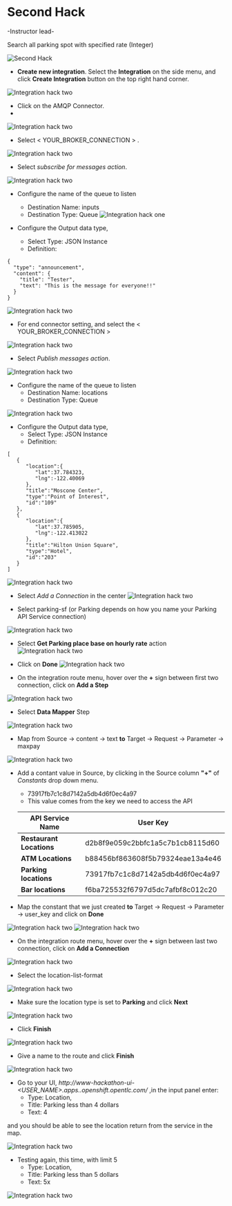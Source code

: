 # Second Hack

-Instructor lead-

Search all parking spot with specified rate (Integer)

![Second Hack](docs/images/hack-02-01.png)


- **Create new integration**. Select the **Integration** on the side menu, and click **Create Integration** button on the top right hand corner.

![Integration hack two](docs/images/hacktwo-integration-01.png)

- Click on the AMQP Connector.
- 
![Integration hack two](docs/images/hacktwo-integration-02.png)

- Select < YOUR_BROKER_CONNECTION > .

![Integration hack two](docs/images/hacktwo-integration-03.png)

- Select *subscribe for messages action*. 

![Integration hack two](docs/images/hacktwo-integration-04.png)

- Configure the name of the queue to listen
	- Destination Name: inputs
	- Destination Type: Queue 
![Integration hack one](docs/images/hackone-integration-04.png)

- Configure the Output data type,  
  	- Select Type: JSON Instance
	- Definition: 
	
```
{
  "type": "announcement",
  "content": {
    "title": "Tester",
    "text": "This is the message for everyone!!"
  }
}
```

![Integration hack two](docs/images/hacktwo-integration-05.png)

- For end connector setting, and select the < YOUR_BROKER_CONNECTION > 

![Integration hack two](docs/images/hacktwo-integration-06.png)

- Select *Publish messages action*.

![Integration hack two](docs/images/hacktwo-integration-07.png)

- Configure the name of the queue to listen
	- Destination Name: locations
	- Destination Type: Queue 
	
![Integration hack two](docs/images/hacktwo-integration-08.png)

- Configure the Output data type,  
  	- Select Type: JSON Instance
	- Definition: 
	
```
[
   {
      "location":{
         "lat":37.784323,
         "lng":-122.40069
      },
      "title":"Moscone Center",
      "type":"Point of Interest",
      "id":"109"
   },
   {
      "location":{
         "lat":37.785905,
         "lng":-122.413022
      },
      "title":"Hilton Union Square",
      "type":"Hotel",
      "id":"203"
   }
]

```	
![Integration hack two](docs/images/hacktwo-integration-09.png)

- Select *Add a Connection* in the center
![Integration hack two](docs/images/hacktwo-integration-10.png)

- Select parking-sf (or Parking depends on how you name your Parking API Service connection)

![Integration hack two](docs/images/hacktwo-integration-11.png)

- Select **Get Parking place base on hourly rate** action
![Integration hack two](docs/images/hacktwo-integration-12.png)

- Click on **Done**
![Integration hack two](docs/images/hacktwo-integration-13.png)

- On the integration route menu, hover over the **+** sign between first two connection, click on **Add a Step**

![Integration hack two](docs/images/hacktwo-integration-14.png)

- Select **Data Mapper** Step

![Integration hack two](docs/images/hacktwo-integration-15.png)

- Map from Source -> content -> text **to** Target -> Request -> Parameter -> maxpay

![Integration hack two](docs/images/hacktwo-integration-16.png)

- Add a contant value in Source, by clicking in the Source column **"+"** of *Constants* drop down menu. 
	- 73917fb7c1c8d7142a5db4d6f0ec4a97
	- This value comes from the key we need to access the API
	
	| API Service Name | User Key |
	|------------------|----------|
	| **Restaurant Locations** | d2b8f9e059c2bbfc1a5c7b1cb8115d60 |
	| **ATM Locations** |  b88456bf863608f5b79324eae13a4e46 |
	| **Parking locations** | 73917fb7c1c8d7142a5db4d6f0ec4a97 |
	| **Bar locations** |  f6ba725532f6797d5dc7afbf8c012c20 |	| **Store locations** | b62940ff7a175691e0396b28ceaa0bf4 |
- Map the constant that we just created **to** Target -> Request -> Parameter -> user_key and click on **Done**

![Integration hack two](docs/images/hacktwo-integration-17.png)
![Integration hack two](docs/images/hacktwo-integration-17-1.png)

- On the integration route menu, hover over the **+** sign between last two connection, click on **Add a Connection**

![Integration hack two](docs/images/hacktwo-integration-18.png)

- Select the location-list-format

![Integration hack two](docs/images/hacktwo-integration-19.png)

- Make sure the location type is set to **Parking** and click **Next**

![Integration hack two](docs/images/hacktwo-integration-20.png)

- Click **Finish** 

![Integration hack two](docs/images/hacktwo-integration-21.png)

- Give a name to the route and click **Finish**

![Integration hack two](docs/images/hacktwo-integration-22.png)

- Go to your UI, *http://www-hackathon-ui-<USER_NAME>.apps.<ID>.openshift.opentlc.com/*
,in the input panel enter: 
 	- Type: Location, 
	- Title: Parking less than 4 dollars
	- Text: 4
	
 and you should be able to see the location return from the service in the map. 
 
![Integration hack two](docs/images/hacktwo-integration-23.png)

- Testing again, this time, with limit 5
	- Type: Location, 
	- Title: Parking less than 5 dollars
	- Text: 5x

![Integration hack two](docs/images/hacktwo-integration-24.png)




